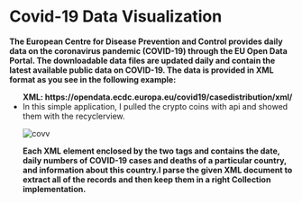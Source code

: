 # Covid-19 Data Visualization
<b>The European Centre for Disease Prevention and Control provides daily data on the coronavirus pandemic 
(COVID-19) through the EU Open Data Portal. The downloadable data files are updated daily and contain the latest available public data on COVID-19.
The data is provided in XML format as you see in the following example:</b>
<ul>
<b> XML: https://opendata.ecdc.europa.eu/covid19/casedistribution/xml/</b>
<li> In this simple application, I pulled the crypto coins with api and showed them with the recyclerview.</li>
 
 

![covv](https://user-images.githubusercontent.com/60261458/84813020-f9ce3a80-b017-11ea-8c59-b8a565cc4445.png)

<b>Each XML element enclosed by the two tags <record> and </record> contains the date, daily numbers of COVID-19 cases and deaths of a particular country, and information about this country.I parse the given XML document to extract all of the records and then keep them in a right Collection implementation.</b>


 
</ul>
